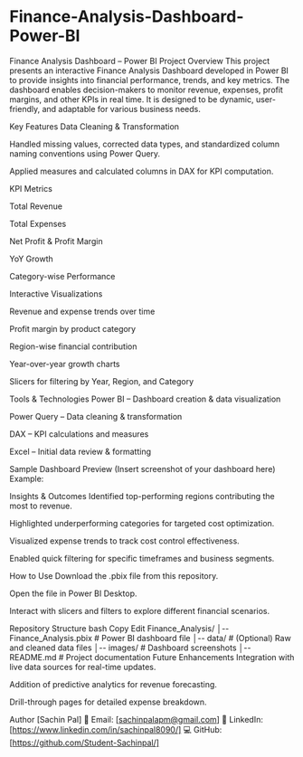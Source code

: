 # Finance-Analysis-Dashboard-Power-BI
Finance Analysis Dashboard – Power BI
Project Overview
This project presents an interactive Finance Analysis Dashboard developed in Power BI to provide insights into financial performance, trends, and key metrics.
The dashboard enables decision-makers to monitor revenue, expenses, profit margins, and other KPIs in real time. It is designed to be dynamic, user-friendly, and adaptable for various business needs.

Key Features
Data Cleaning & Transformation

Handled missing values, corrected data types, and standardized column naming conventions using Power Query.

Applied measures and calculated columns in DAX for KPI computation.

KPI Metrics

Total Revenue

Total Expenses

Net Profit & Profit Margin

YoY Growth

Category-wise Performance

Interactive Visualizations

Revenue and expense trends over time

Profit margin by product category

Region-wise financial contribution

Year-over-year growth charts

Slicers for filtering by Year, Region, and Category

Tools & Technologies
Power BI – Dashboard creation & data visualization

Power Query – Data cleaning & transformation

DAX – KPI calculations and measures

Excel – Initial data review & formatting

Sample Dashboard Preview
(Insert screenshot of your dashboard here)
Example:

Insights & Outcomes
Identified top-performing regions contributing the most to revenue.

Highlighted underperforming categories for targeted cost optimization.

Visualized expense trends to track cost control effectiveness.

Enabled quick filtering for specific timeframes and business segments.

How to Use
Download the .pbix file from this repository.

Open the file in Power BI Desktop.

Interact with slicers and filters to explore different financial scenarios.

Repository Structure
bash
Copy
Edit
Finance_Analysis/
│-- Finance_Analysis.pbix         # Power BI dashboard file
│-- data/                         # (Optional) Raw and cleaned data files
│-- images/                       # Dashboard screenshots
│-- README.md                     # Project documentation
Future Enhancements
Integration with live data sources for real-time updates.

Addition of predictive analytics for revenue forecasting.

Drill-through pages for detailed expense breakdown.

Author
[Sachin Pal]
📧 Email: [sachinpalapm@gmail.com]
🔗 LinkedIn: [https://www.linkedin.com/in/sachinpal8090/]
💻 GitHub: [https://github.com/Student-Sachinpal/]
